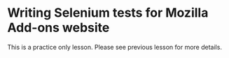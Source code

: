 # Writing Selenium tests for Mozilla Add-ons website

This is a practice only lesson. Please see previous lesson for more details.